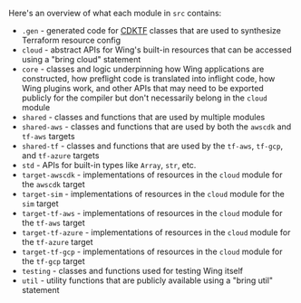 Here's an overview of what each module in `src` contains:

- `.gen` - generated code for [CDKTF](https://github.com/hashicorp/terraform-cdk) classes that are used to synthesize Terraform resource config
- `cloud` - abstract APIs for Wing's built-in resources that can be accessed using a "bring cloud" statement
- `core` - classes and logic underpinning how Wing applications are constructed, how preflight code is translated into inflight code, how Wing plugins work, and other APIs that may need to be exported publicly for the compiler but don't necessarily belong in the `cloud` module
- `shared` - classes and functions that are used by multiple modules
- `shared-aws` - classes and functions that are used by both the `awscdk` and `tf-aws` targets
- `shared-tf` - classes and functions that are used by the `tf-aws`, `tf-gcp`, and `tf-azure` targets
- `std` - APIs for built-in types like `Array`, `str`, etc.
- `target-awscdk` - implementations of resources in the `cloud` module for the `awscdk` target
- `target-sim` - implementations of resources in the `cloud` module for the `sim` target
- `target-tf-aws` - implementations of resources in the `cloud` module for the `tf-aws` target
- `target-tf-azure` - implementations of resources in the `cloud` module for the `tf-azure` target
- `target-tf-gcp` - implementations of resources in the `cloud` module for the `tf-gcp` target
- `testing` - classes and functions used for testing Wing itself
- `util` - utility functions that are publicly available using a "bring util" statement
